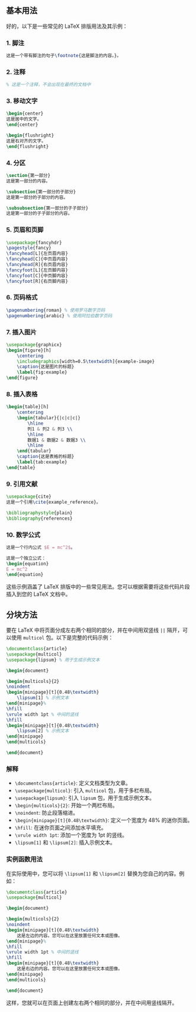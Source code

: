 ## 基本用法

好的，以下是一些常见的 LaTeX 排版用法及其示例：

### 1. 脚注
```latex
这是一个带有脚注的句子\footnote{这是脚注的内容。}。
```

### 2. 注释
```latex
% 这是一个注释，不会出现在最终的文档中
```

### 3. 移动文字
```latex
\begin{center}
这是居中的文字。
\end{center}

\begin{flushright}
这是右对齐的文字。
\end{flushright}
```

### 4. 分区
```latex
\section{第一部分}
这是第一部分的内容。

\subsection{第一部分的子部分}
这是第一部分的子部分的内容。

\subsubsection{第一部分的子子部分}
这是第一部分的子子部分的内容。
```

### 5. 页眉和页脚
```latex
\usepackage{fancyhdr}
\pagestyle{fancy}
\fancyhead[L]{左页眉内容}
\fancyhead[C]{中页眉内容}
\fancyhead[R]{右页眉内容}
\fancyfoot[L]{左页脚内容}
\fancyfoot[C]{中页脚内容}
\fancyfoot[R]{右页脚内容}
```

### 6. 页码格式
```latex
\pagenumbering{roman} % 使用罗马数字页码
\pagenumbering{arabic} % 使用阿拉伯数字页码
```

### 7. 插入图片
```latex
\usepackage{graphicx}
\begin{figure}[h]
    \centering
    \includegraphics[width=0.5\textwidth]{example-image}
    \caption{这是图片的标题}
    \label{fig:example}
\end{figure}
```

### 8. 插入表格
```latex
\begin{table}[h]
    \centering
    \begin{tabular}{|c|c|c|}
        \hline
        列1 & 列2 & 列3 \\
        \hline
        数据1 & 数据2 & 数据3 \\
        \hline
    \end{tabular}
    \caption{这是表格的标题}
    \label{tab:example}
\end{table}
```

### 9. 引用文献
```latex
\usepackage{cite}
这是一个引用\cite{example_reference}。

\bibliographystyle{plain}
\bibliography{references}
```

### 10. 数学公式
```latex
这是一个行内公式 $E = mc^2$。

这是一个独立公式：
\begin{equation}
E = mc^2
\end{equation}
```

这些示例涵盖了 LaTeX 排版中的一些常见用法。您可以根据需要将这些代码片段插入到您的 LaTeX 文档中。


## 分块方法

要在 LaTeX 中将页面分成左右两个相同的部分，并在中间用双竖线 `||` 隔开，可以使用 `multicol` 包。以下是完整的代码示例：

```latex
\documentclass{article}
\usepackage{multicol}
\usepackage{lipsum} % 用于生成示例文本

\begin{document}

\begin{multicols}{2}
\noindent
\begin{minipage}[t]{0.48\textwidth}
    \lipsum[1] % 示例文本
\end{minipage}%
\hfill
\vrule width 1pt % 中间的竖线
\hfill
\begin{minipage}[t]{0.48\textwidth}
    \lipsum[2] % 示例文本
\end{minipage}
\end{multicols}

\end{document}
```

### 解释
- `\documentclass{article}`: 定义文档类型为文章。
- `\usepackage{multicol}`: 引入 `multicol` 包，用于多栏布局。
- `\usepackage{lipsum}`: 引入 `lipsum` 包，用于生成示例文本。
- `\begin{multicols}{2}`: 开始一个两栏布局。
- `\noindent`: 防止段落缩进。
- `\begin{minipage}[t]{0.48\textwidth}`: 定义一个宽度为 48% 的迷你页面。
- `\hfill`: 在迷你页面之间添加水平填充。
- `\vrule width 1pt`: 添加一个宽度为 1pt 的竖线。
- `\lipsum[1]` 和 `\lipsum[2]`: 插入示例文本。

### 实例函数用法
在实际使用中，您可以将 `\lipsum[1]` 和 `\lipsum[2]` 替换为您自己的内容。例如：

```latex
\documentclass{article}
\usepackage{multicol}

\begin{document}

\begin{multicols}{2}
\noindent
\begin{minipage}[t]{0.48\textwidth}
    这是左边的内容。您可以在这里放置任何文本或图像。
\end{minipage}%
\hfill
\vrule width 1pt % 中间的竖线
\hfill
\begin{minipage}[t]{0.48\textwidth}
    这是右边的内容。您可以在这里放置任何文本或图像。
\end{minipage}
\end{multicols}

\end{document}
```

这样，您就可以在页面上创建左右两个相同的部分，并在中间用竖线隔开。

